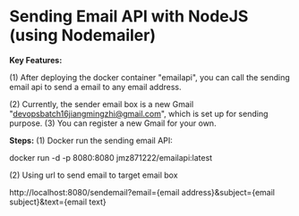 # Sending Email API with NodeJS (using Nodemailer)

**Key Features:**

(1) After deploying the docker container "emailapi", you can call the sending email api to send a email to any email address.

(2) Currently, the sender email box is a new Gmail "devopsbatch16jiangmingzhi@gmail.com", which is set up for sending purpose.
(3) You can register a new Gmail for your own. 

**Steps:**
(1) Docker run the sending email API:

docker run -d -p 8080:8080 jmz871222/emailapi:latest

(2) Using url to send email to target email box

http://localhost:8080/sendemail?email={email address}&subject={email subject}&text={email text}
